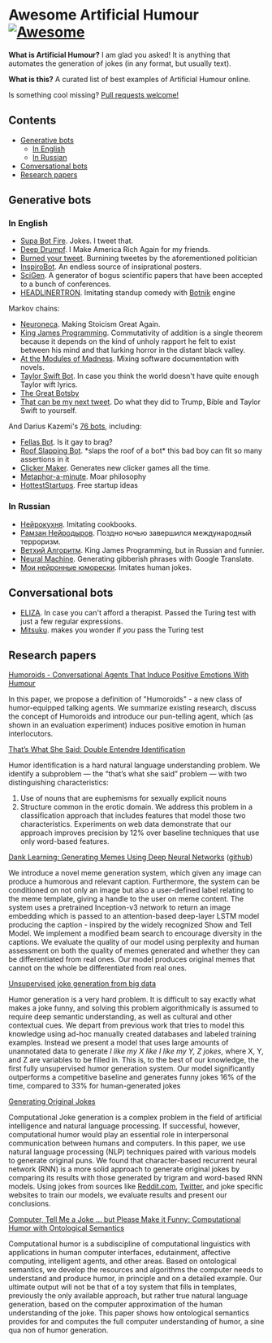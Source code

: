 # Awesome Artificial Humour [![Awesome](https://awesome.re/badge.svg)](https://github.com/vadim0x60/awesome-artificial-humour)

**What is Artificial Humour?** I am glad you asked! It is anything that automates the generation of jokes (in any format, but usually text). 

**What is this?** A curated list of best  examples of Artificial Humour online. 

Is something cool missing? [Pull requests welcome!](contributing.md)

## Contents

  - [Generative bots](#generative-bots)
    - [In English](#in-english)
    - [In Russian](#in-russian)
  - [Conversational bots](#conversational-bots)
  - [Research papers](#research-papers)

## Generative bots

### In English

- [Supa Bot Fire](https://twitter.com/supabotfire). Jokes. I tweet that.
- [Deep Drumpf](https://twitter.com/DeepDrumpf). I Make America Rich Again for my friends.
- [Burned your tweet](https://twitter.com/burnedyourtweet). Burnining tweetes by the aforementioned politician
- [InspiroBot](https://inspirobot.me). An endless source of insiprational posters.
- [SciGen](https://pdos.csail.mit.edu/archive/scigen/). A generator of bogus scientific papers that have been accepted to a bunch of conferences.
- [HEADLINERTRON](https://twitter.com/HEADLINERTRON). Imitating standup comedy with [Botnik](https://botnik.org) engine

Markov chains:
- [Neuroneca](https://twitter.com/Neuroneca). Making Stoicism Great Again.
- [King James Programming](http://kingjamesprogramming.tumblr.com). Commutativity of addition is a single theorem because it depends on the kind of unholy rapport he felt to exist between his mind and that lurking horror in the distant black valley.
- [At the Modules of Madness](http://thedoomthatcametopuppet.tumblr.com). Mixing software documentation with novels.
- [Taylor Swift Bot](https://twitter.com/BotTaylorSwift). In case you think the world doesn't have quite enough Taylor wift lyrics.
- [The Great Botsby](https://twitter.com/GatsbyBot)
- [That can be my next tweet](http://yes.thatcan.be/my/next/tweet/). Do what they did to Trump, Bible and Taylor Swift to yourself.

And Darius Kazemi's [76 bots](https://twitter.com/tinysubversions/lists/darius-kazemi-s-bots/members), including:
- [Fellas Bot](https://twitter.com/FellasBot). Is it gay to brag?
- [Roof Slapping Bot](https://twitter.com/RoofSlappingBot). \*slaps the roof of a bot\* this bad boy can fit so many assertions in it
- [Clicker Maker](https://twitter.com/ClickerMaker). Generates new clicker games all the time.
- [Metaphor-a-minute](https://twitter.com/metaphorminute). Moar philosophy
- [HottestStartups](https://twitter.com/HottestStartups). Free startup ideas

### In Russian

- [Нейрокухня](https://vk.com/cooktech). Imitating cookbooks.
- [Рамзан Нейродыров](https://twitter.com/neuromzan). Поздно ночью завершился международный терроризм.
- [Ветхий Алгоритм](https://twitter.com/alg_testament). King James Programming, but in Russian and funnier.
- [Neural Machine](https://twitter.com/neural_machine). Generating gibberish phrases with Google Translate.
- [Мои нейронные юморески](https://vk.com/neuraljumoresques). Imitates human jokes.

## Conversational bots

- [ELIZA](https://en.wikipedia.org/wiki/ELIZA). In case you can't afford a therapist. Passed the Turing test with just a few regular expressions.
- [Mitsuku](https://www.pandorabots.com/mitsuku/). makes you wonder if _you_ pass the Turing test

## Research papers

[Humoroids - Conversational Agents That Induce Positive Emotions With Humour](https://eprints.lib.hokudai.ac.jp/dspace/bitstream/2115/63991/1/Humoroids%20-%20Coversational%20Agents%20That%20Induce%20Positive%20Emotions%20with%20Humor.pdf)

In this paper, we propose a definition of "Humoroids" - a new class of humor-equipped talking agents. 
We summarize existing research, discuss the concept of Humoroids and introduce our pun-telling agent, which (as shown in an evaluation experiment) induces positive emotion in human interlocutors. 

[That’s What She Said: Double Entendre Identification](http://www.aclweb.org/anthology/P11-2016)

Humor identification is a hard natural language understanding problem. We identify a subproblem — the “that’s what she said” problem — with two distinguishing characteristics: 
1. Use of nouns that are euphemisms for sexually explicit nouns 
2. Structure common in the erotic domain. We address this problem in a classification approach that includes features that model those two characteristics. Experiments on web data demonstrate that our approach improves precision by 12% over baseline techniques that use only word-based features.

[Dank Learning: Generating Memes Using Deep Neural Networks](https://arxiv.org/abs/1806.04510) ([github](https://github.com/alpv95/MemeProject))

We introduce a novel meme generation system, which given any image can produce a humorous and relevant caption. 
Furthermore, the system can be conditioned on not only an image but also a user-defined label relating to the meme template, giving a handle to the user on meme content. 
The system uses a pretrained Inception-v3 network to return an image embedding which is passed to an attention-based deep-layer LSTM model producing the caption - inspired by the widely recognized Show and Tell Model. 
We implement a modified beam search to encourage diversity in the captions. 
We evaluate the quality of our model using perplexity and human assessment on both the quality of memes generated and whether they can be differentiated from real ones. Our model produces original memes that cannot on the whole be differentiated from real ones.

[Unsupervised joke generation from big data](https://www.aclweb.org/anthology/P13-2041.pdf)

Humor generation is a very hard problem. 
It is difficult to say exactly what makes a joke funny, and solving this problem algorithmically is assumed to require deep semantic understanding, as well as cultural and other contextual cues. 
We depart from previous work that tries to model this knowledge using ad-hoc manually created databases and labeled training examples.
Instead we present a model that uses large amounts of unannotated data to generate *I like my X like I like my Y, Z jokes*, where X, Y, and Z are variables to be filled in.
This is, to the best of our knowledge, the first fully unsupervised humor generation
system. 
Our model significantly outperforms a competitive baseline and generates funny jokes 16% of the time, compared to 33% for human-generated jokes

[Generating Original Jokes](http://www.cse.scu.edu/~mwang2/projects/NLP_generateOriginalJokes_18w.pdf)

Computational Joke generation is a complex problem in the field of artificial intelligence and natural language
processing. 
If successful, however, computational humor would play an essential role in interpersonal communication between humans and computers. 
In this paper, we use natural language processing (NLP) techniques paired with various models to generate original puns. We found that character-based recurrent neural network (RNN) is a more solid approach to generate original jokes by comparing its results with those generated by trigram and word-based RNN models. 
Using jokes from sources like [Reddit.com](reddit.com), [Twitter](twitter.com), and joke specific websites to train our models, we evaluate results and present our conclusions.

[Computer, Tell Me a Joke ... but Please Make it Funny: Computational Humor with Ontological Semantics](https://www.aaai.org/Papers/FLAIRS/2006/Flairs06-148.pdf)

Computational humor is a subdiscipline of computational linguistics with applications in human computer interfaces, edutainment, affective computing, intelligent agents, and other areas. 
Based on ontological semantics, we develop the resources and algorithms the computer needs to understand and produce humor, in principle and on a detailed example.
Our ultimate output will not be that of a toy system that fills in templates, previously the only available approach, but rather true natural language generation, based on the computer approximation of the human understanding of the joke. 
This paper shows how ontological semantics provides for and computes the full computer understanding of humor, a sine qua non of humor generation.